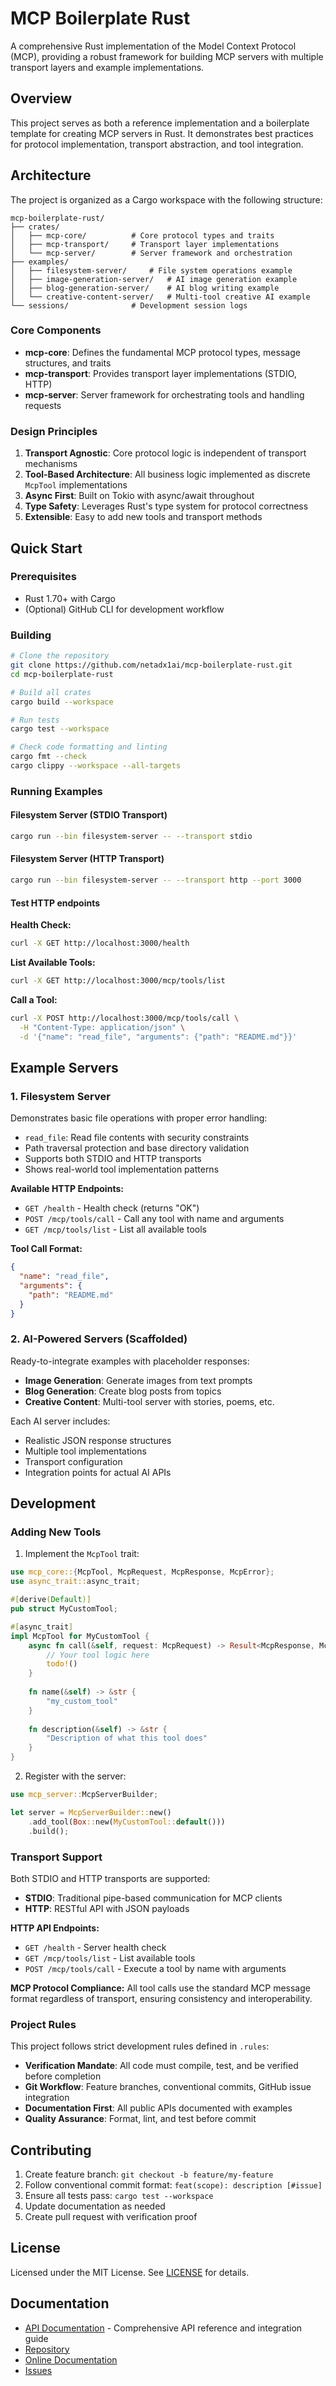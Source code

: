 # MCP Boilerplate Rust

A comprehensive Rust implementation of the Model Context Protocol (MCP), providing a robust framework for building MCP servers with multiple transport layers and example implementations.

## Overview

This project serves as both a reference implementation and a boilerplate template for creating MCP servers in Rust. It demonstrates best practices for protocol implementation, transport abstraction, and tool integration.

## Architecture

The project is organized as a Cargo workspace with the following structure:

```
mcp-boilerplate-rust/
├── crates/
│   ├── mcp-core/          # Core protocol types and traits
│   ├── mcp-transport/     # Transport layer implementations
│   └── mcp-server/        # Server framework and orchestration
├── examples/
│   ├── filesystem-server/     # File system operations example
│   ├── image-generation-server/   # AI image generation example
│   ├── blog-generation-server/    # AI blog writing example
│   └── creative-content-server/   # Multi-tool creative AI example
└── sessions/              # Development session logs
```

### Core Components

- **mcp-core**: Defines the fundamental MCP protocol types, message structures, and traits
- **mcp-transport**: Provides transport layer implementations (STDIO, HTTP)
- **mcp-server**: Server framework for orchestrating tools and handling requests

### Design Principles

1. **Transport Agnostic**: Core protocol logic is independent of transport mechanisms
2. **Tool-Based Architecture**: All business logic implemented as discrete `McpTool` implementations
3. **Async First**: Built on Tokio with async/await throughout
4. **Type Safety**: Leverages Rust's type system for protocol correctness
5. **Extensible**: Easy to add new tools and transport methods

## Quick Start

### Prerequisites

- Rust 1.70+ with Cargo
- (Optional) GitHub CLI for development workflow

### Building

```bash
# Clone the repository
git clone https://github.com/netadx1ai/mcp-boilerplate-rust.git
cd mcp-boilerplate-rust

# Build all crates
cargo build --workspace

# Run tests
cargo test --workspace

# Check code formatting and linting
cargo fmt --check
cargo clippy --workspace --all-targets
```

### Running Examples

#### Filesystem Server (STDIO Transport)
```bash
cargo run --bin filesystem-server -- --transport stdio
```

#### Filesystem Server (HTTP Transport)
```bash
cargo run --bin filesystem-server -- --transport http --port 3000
```

#### Test HTTP endpoints

**Health Check:**
```bash
curl -X GET http://localhost:3000/health
```

**List Available Tools:**
```bash
curl -X GET http://localhost:3000/mcp/tools/list
```

**Call a Tool:**
```bash
curl -X POST http://localhost:3000/mcp/tools/call \
  -H "Content-Type: application/json" \
  -d '{"name": "read_file", "arguments": {"path": "README.md"}}'
```

## Example Servers

### 1. Filesystem Server
Demonstrates basic file operations with proper error handling:
- `read_file`: Read file contents with security constraints
- Path traversal protection and base directory validation
- Supports both STDIO and HTTP transports
- Shows real-world tool implementation patterns

**Available HTTP Endpoints:**
- `GET /health` - Health check (returns "OK")
- `POST /mcp/tools/call` - Call any tool with name and arguments
- `GET /mcp/tools/list` - List all available tools

**Tool Call Format:**
```json
{
  "name": "read_file",
  "arguments": {
    "path": "README.md"
  }
}
```

### 2. AI-Powered Servers (Scaffolded)
Ready-to-integrate examples with placeholder responses:
- **Image Generation**: Generate images from text prompts
- **Blog Generation**: Create blog posts from topics
- **Creative Content**: Multi-tool server with stories, poems, etc.

Each AI server includes:
- Realistic JSON response structures
- Multiple tool implementations
- Transport configuration
- Integration points for actual AI APIs

## Development

### Adding New Tools

1. Implement the `McpTool` trait:
```rust
use mcp_core::{McpTool, McpRequest, McpResponse, McpError};
use async_trait::async_trait;

#[derive(Default)]
pub struct MyCustomTool;

#[async_trait]
impl McpTool for MyCustomTool {
    async fn call(&self, request: McpRequest) -> Result<McpResponse, McpError> {
        // Your tool logic here
        todo!()
    }
    
    fn name(&self) -> &str {
        "my_custom_tool"
    }
    
    fn description(&self) -> &str {
        "Description of what this tool does"
    }
}
```

2. Register with the server:
```rust
use mcp_server::McpServerBuilder;

let server = McpServerBuilder::new()
    .add_tool(Box::new(MyCustomTool::default()))
    .build();
```

### Transport Support

Both STDIO and HTTP transports are supported:
- **STDIO**: Traditional pipe-based communication for MCP clients
- **HTTP**: RESTful API with JSON payloads

**HTTP API Endpoints:**
- `GET /health` - Server health check
- `GET /mcp/tools/list` - List available tools
- `POST /mcp/tools/call` - Execute a tool by name with arguments

**MCP Protocol Compliance:**
All tool calls use the standard MCP message format regardless of transport, ensuring consistency and interoperability.

### Project Rules

This project follows strict development rules defined in `.rules`:
- **Verification Mandate**: All code must compile, test, and be verified before completion
- **Git Workflow**: Feature branches, conventional commits, GitHub issue integration
- **Documentation First**: All public APIs documented with examples
- **Quality Assurance**: Format, lint, and test before commit

## Contributing

1. Create feature branch: `git checkout -b feature/my-feature`
2. Follow conventional commit format: `feat(scope): description [#issue]`
3. Ensure all tests pass: `cargo test --workspace`
4. Update documentation as needed
5. Create pull request with verification proof

## License

Licensed under the MIT License. See [LICENSE](LICENSE) for details.

## Documentation

- [API Documentation](API.md) - Comprehensive API reference and integration guide
- [Repository](https://github.com/netadx1ai/mcp-boilerplate-rust)
- [Online Documentation](https://docs.rs/mcp-boilerplate-rust)
- [Issues](https://github.com/netadx1ai/mcp-boilerplate-rust/issues)